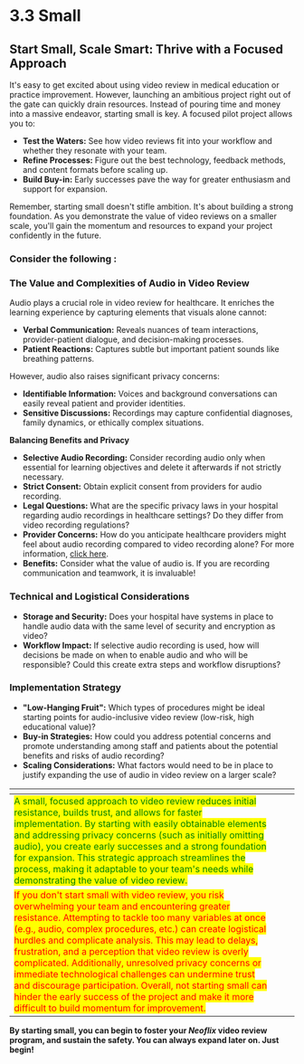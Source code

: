 # 3.3 Small

## **Start Small, Scale Smart: Thrive with a Focused Approach**

It's easy to get excited about using video review in medical education or practice improvement. However, launching an ambitious project right out of the gate can quickly drain resources. Instead of pouring time and money into a massive endeavor, starting small is key. A focused pilot project allows you to:

* **Test the Waters:** See how video reviews fit into your workflow and whether they resonate with your team.
* **Refine Processes:** Figure out the best technology, feedback methods, and content formats before scaling up.
* **Build Buy-in:** Early successes pave the way for greater enthusiasm and support for expansion.

Remember, starting small doesn't stifle ambition. It's about building a strong foundation. As you demonstrate the value of video reviews on a smaller scale, you'll gain the momentum and resources to expand your project confidently in the future.

### **Consider the following :**

### **The Value and Complexities of Audio in Video Review**

Audio plays a crucial role in video review for healthcare. It enriches the learning experience by capturing elements that visuals alone cannot:

* **Verbal Communication:** Reveals nuances of team interactions, provider-patient dialogue, and decision-making processes.
* **Patient Reactions:** Captures subtle but important patient sounds like breathing patterns.

However, audio also raises significant privacy concerns:

* **Identifiable Information:** Voices and background conversations can easily reveal patient and provider identities.
* **Sensitive Discussions:** Recordings may capture confidential diagnoses, family dynamics, or ethically complex situations.

**Balancing Benefits and Privacy**

* **Selective Audio Recording:** Consider recording audio only when essential for learning objectives and delete it afterwards if not strictly necessary.
* **Strict Consent:** Obtain explicit consent from providers for audio recording.
* **Legal Questions:** What are the specific privacy laws in your hospital regarding audio recordings in healthcare settings? Do they differ from video recording regulations?
* **Provider Concerns:** How do you anticipate healthcare providers might feel about audio recording compared to video recording alone? For more information, [click here](https://app.gitbook.com/s/MdMcavmFWyJ3gxr9PXYq/summaries-articles/3.-providers-perspective).
* **Benefits:** Consider what the value of audio is. If you are recording communication and teamwork, it is invaluable!

### **Technical and Logistical Considerations**

* **Storage and Security:** Does your hospital have systems in place to handle audio data with the same level of security and encryption as video?
* **Workflow Impact:** If selective audio recording is used, how will decisions be made on when to enable audio and who will be responsible? Could this create extra steps and workflow disruptions?

### **Implementation Strategy**

* **"Low-Hanging Fruit":** Which types of procedures might be ideal starting points for audio-inclusive video review (low-risk, high educational value)?
* **Buy-in Strategies:** How could you address potential concerns and promote understanding among staff and patients about the potential benefits and risks of audio recording?
* **Scaling Considerations:** What factors would need to be in place to justify expanding the use of audio in video review on a larger scale?



<table data-card-size="large" data-view="cards"><thead><tr><th></th><th></th><th></th></tr></thead><tbody><tr><td><mark style="color:green;">A small, focused approach to video review reduces initial resistance, builds trust, and allows for faster implementation. By starting with easily obtainable elements and addressing privacy concerns (such as initially omitting audio), you create early successes and a strong foundation for expansion. This strategic approach streamlines the process, making it adaptable to your team's needs while demonstrating the value of video review.</mark></td><td></td><td></td></tr><tr><td><mark style="color:red;">If you don't start small with video review, you risk overwhelming your team and encountering greater resistance. Attempting to tackle too many variables at once (e.g., audio, complex procedures, etc.) can create logistical hurdles and complicate analysis. This may lead to delays, frustration, and a perception that video review is overly complicated. Additionally, unresolved privacy concerns or immediate technological challenges can undermine trust and discourage participation. Overall, not starting small can hinder the early success of the project and make it more difficult to build momentum for improvement.</mark></td><td></td><td></td></tr></tbody></table>

**By starting small, you can begin to foster your **_**Neoflix**_** video review program, and sustain the safety. You can always expand later on. Just begin!**
